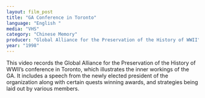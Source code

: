 ```yaml
---
layout: film_post
title: "GA Conference in Toronto"
language: "English "
media: "VHS"
category: "Chinese Memory"
producer: "Global Alliance for the Preservation of the History of WWII"
year: "1998"
---
```


This video records the Global Alliance for the Preservation of the History of WWII’s conference in Toronto, which illustrates the inner workings of the GA. It includes a speech from the newly elected president of the organization along with certain quests winning awards, and strategies being laid out by various members.
